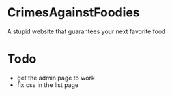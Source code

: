 # CrimesAgainstFoodies
A stupid website that guarantees your next favorite food


# Todo
* get the admin page to work 
* fix css in the list page   